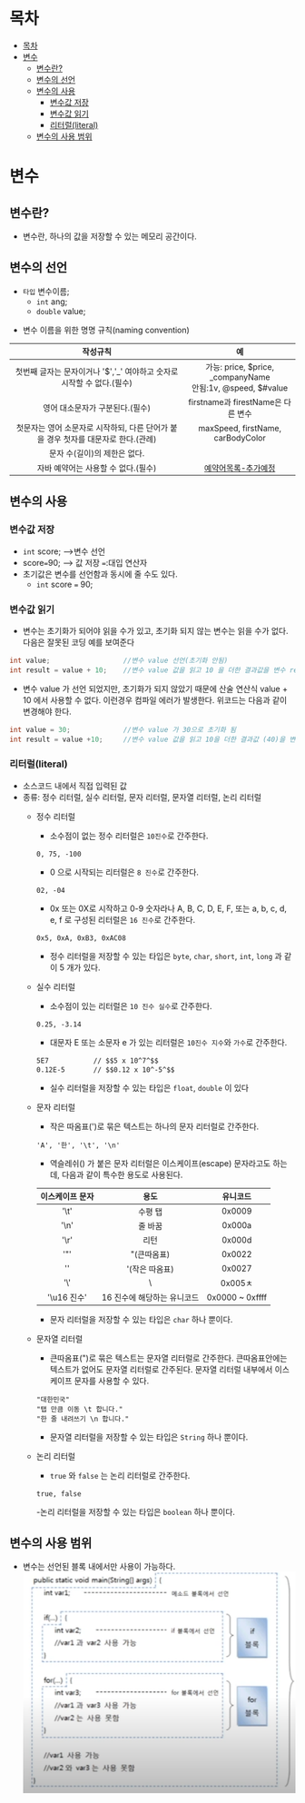 # 목차
   
- [목차](#목차)
- [변수](#변수)
  - [변수란?](#변수란?)
  - [변수의 선언](#변수의-선언)
  - [변수의 사용](#변수의-사용)
    - [변수값 저장](#변수값-저장)
    - [변수값 읽기](#변수값-읽기)
    - [리터럴(literal)](#리터럴(literal))
  - [변수의 사용 범위](#변수의-사용-범위)

# 변수
## 변수란?
- 변수란, 하나의 값을 저장할 수 있는 메모리 공간이다.

## 변수의 선언
* `타입`  변수이름;
  * `int`  ang;
  * `double` value;

- 변수 이름을 위한 명명 규칙(naming convention)   

작성규칙|예
:-------:|:-------:
첫번째 글자는 문자이거나 '$','_' 여야하고 숫자로 시작할 수 없다.(필수)|가능: price, $price, _companyName </br> 안됨:1v, @speed, $#value
영어 대소문자가 구분된다.(필수)|firstname과 firestName은 다른 변수
첫문자는 영어 소문자로 시작하되, 다른 단어가 붙을 경우 첫자를 대문자로 한다.(관례) | maxSpeed, firstName, carBodyColor
문자 수(길이)의 제한은 없다.|
자바 예약어는 사용할 수 없다.(필수)|[예약어목록-추가예정](#)

## 변수의 사용
### 변수값 저장

- `int` score;  -->변수 선언
- score`=`90;  --> 값 저장  `=`:대입 연산자
- 초기값은 변수를 선언함과 동시에 줄 수도 있다.
  - `int` score `=` 90;

### 변수값 읽기
- 변수는 초기화가 되어야 읽을 수가 있고, 초기화 되지 않는 변수는 읽을 수가 없다. 다음은 잘못된 코딩 예를 보여준다
```java
int value;                  //변수 value 선언(초기화 안됨)
int result = value + 10;    //변수 value 값을 읽고 10 을 더한 결과값을 변수 result에 저장
```
- 변수 value 가 선언 되었지만, 초기화가 되지 않았기 때문에 산술 연산식 value + 10 에서 사용할 수 없다. 이런경우 컴파일 에러가 발생한다. 위코드는 다음과 같이 변경해야 한다.
```java
int value = 30;             //변수 value 가 30으로 초기화 됨
int result = value +10;     //변수 value 값을 읽고 10을 더한 결과값 (40)을 변수 result 에 저장
```
### 리터럴(literal)
- 소스코드 내에서 직접 입력된 값
- 종류: 정수 리터럴, 실수 리터럴, 문자 리터럴, 문자열 리터럴, 논리 리터럴
  - 정수 리터럴
    - 소수점이 없는 정수 리터럴은 `10진수`로 간주한다.   
    ```
    0, 75, -100
    ```
    - 0 으로 시작되는 리터럴은 `8 진수`로 간주한다.
    ```
    02, -04
    ```
    - 0x 또는 0X로 시작하고 0-9 숫자라나 A, B, C, D, E, F, 또는 a, b, c, d, e, f 로 구성된 리터럴은 `16 진수`로 간주한다.
    ```
    0x5, 0xA, 0xB3, 0xAC08
    ```
    - 정수 리터럴을 저장할 수 있는 타입은 `byte`, `char`, `short`, `int`, `long` 과 같이 5 개가 있다.
  
  - 실수 리터럴
    - 소수점이 있는 리터럴은 `10 진수 실수`로 간주한다.
    ```
    0.25, -3.14
    ```
    - 대문자 E 또는 소문자 e 가 있는 리터럴은 `10진수 지수`와 `가수`로 간주한다.
    ```
    5E7           // $$5 x 10^7^$$
    0.12E-5       // $$0.12 x 10^-5^$$
    ```
    - 실수 리터럴을 저장할 수 있는 타입은 `float`, `double` 이 있다
  
  - 문자 리터럴
    - 작은 따옴표(')로 묶은 텍스트는 하나의 문자 리터럴로 간주한다.
    ```
    'A', '한', '\t', '\n'
    ```
    - 역슬레쉬(\) 가 붙은 문자 리터럴은 이스케이프(escape) 문자라고도 하는데, 다음과 같이 특수한 용도로 사용된다.   

    이스케이프 문자|        용도        |유니코드
    :------:|:----------------:|:------:
    '\t'|       수평 탭       |0x0009
    '\n'|       줄 바꿈       |0x000a
    '\r'|        리턴        |0x000d
    '\"'|     "(큰따옴표)      |0x0022
    '\'|    '(작은 따옴표)     |0x0027
    '\\'|        \         |0x005ㅊ
    '\u16 진수'| 16 진수에 해당하는 유니코드 |0x0000 ~ 0xffff
    - 문자 리터럴을 저장할 수 있는 타입은 `char` 하나 뿐이다.
  - 문자열 리터럴
    - 큰따옴표(")로 묶은 텍스트는 문자열 리터럴로 간주한다. 큰따옴표안에는 텍스트가 없어도 문자열 리터럴로 간주된다. 문자열 리터럴 내부에서 이스케이프 문자를 사용할 수 있다.
    ```
    "대한민국"
    "탭 만큼 이동 \t 합니다."
    "한 줄 내려쓰기 \n 합니다."
    ```
    - 문자열 리터럴을 저장할 수 있는 타입은 `String` 하나 뿐이다.
  - 논리 리터럴
    - `true` 와 `false` 는 논리 리터럴로 간주한다.
    ```
    true, false
    ```
    -논리 리터럴을 저장할 수 있는 타입은 `boolean` 하나 뿐이다.

## 변수의 사용 범위
- 변수는 선언된 블록 내에서만 사용이 가능하다.
![methodblock](../assets/image/java/method%20block.png)